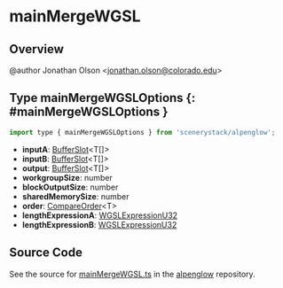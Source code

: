 # mainMergeWGSL

## Overview

@author Jonathan Olson &lt;jonathan.olson@colorado.edu&gt;

## Type mainMergeWGSLOptions {: #mainMergeWGSLOptions }


```js
import type { mainMergeWGSLOptions } from 'scenerystack/alpenglow';
```
- **inputA**: [BufferSlot](../alpenglow/BufferSlot.md)&lt;T[]&gt;
- **inputB**: [BufferSlot](../alpenglow/BufferSlot.md)&lt;T[]&gt;
- **output**: [BufferSlot](../alpenglow/BufferSlot.md)&lt;T[]&gt;
- **workgroupSize**: <span style="color: hsla(calc(var(--md-hue) + 180deg),80%,40%,1);">number</span>
- **blockOutputSize**: <span style="color: hsla(calc(var(--md-hue) + 180deg),80%,40%,1);">number</span>
- **sharedMemorySize**: <span style="color: hsla(calc(var(--md-hue) + 180deg),80%,40%,1);">number</span>
- **order**: [CompareOrder](../alpenglow/ConcreteType.md#CompareOrder)&lt;T&gt;
- **lengthExpressionA**: [WGSLExpressionU32](../alpenglow/WGSLString.md#WGSLExpressionU32)
- **lengthExpressionB**: [WGSLExpressionU32](../alpenglow/WGSLString.md#WGSLExpressionU32)




## Source Code

See the source for [mainMergeWGSL.ts](https://github.com/phetsims/alpenglow/blob/main/js/webgpu/wgsl/gpu/mainMergeWGSL.ts) in the [alpenglow](https://github.com/phetsims/alpenglow) repository.
